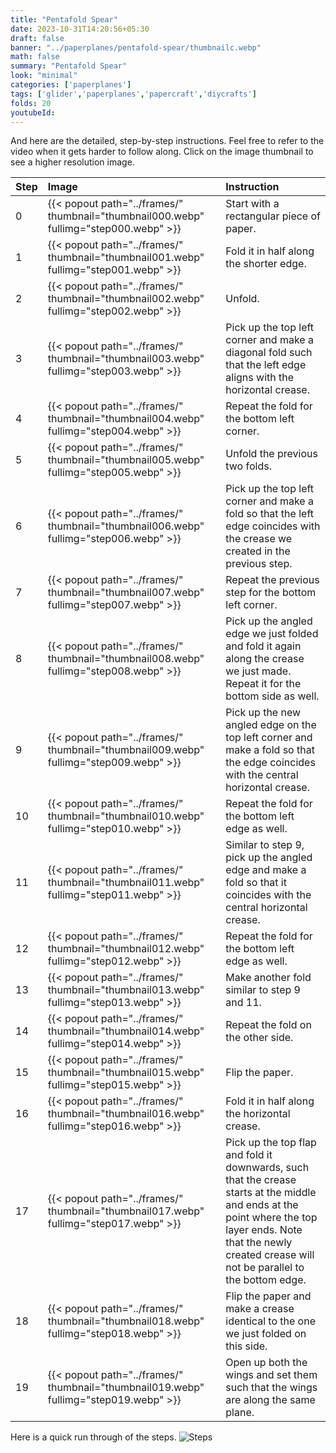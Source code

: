 ```yaml
---
title: "Pentafold Spear"
date: 2023-10-31T14:20:56+05:30
draft: false
banner: "../paperplanes/pentafold-spear/thumbnailc.webp"
math: false
summary: "Pentafold Spear"
look: "minimal"
categories: ['paperplanes']
tags: ['glider','paperplanes','papercraft','diycrafts']
folds: 20
youtubeId: 
---
```



And here are the detailed, step-by-step instructions. Feel free to refer to the video when it gets harder to follow along. Click on the image thumbnail to see a higher resolution image. 

|Step|Image|Instruction|
|:-|:-|:------|
|0| {{< popout path="../frames/" thumbnail="thumbnail000.webp" fullimg="step000.webp" >}} | Start with a rectangular piece of paper. |
|1| {{< popout path="../frames/" thumbnail="thumbnail001.webp" fullimg="step001.webp" >}} | Fold it in half along the shorter edge. |
|2| {{< popout path="../frames/" thumbnail="thumbnail002.webp" fullimg="step002.webp" >}} | Unfold. |
|3| {{< popout path="../frames/" thumbnail="thumbnail003.webp" fullimg="step003.webp" >}} | Pick up the top left corner and make a diagonal fold such that the left edge aligns with the horizontal crease. |
|4| {{< popout path="../frames/" thumbnail="thumbnail004.webp" fullimg="step004.webp" >}} | Repeat the fold for the bottom left corner. |
|5| {{< popout path="../frames/" thumbnail="thumbnail005.webp" fullimg="step005.webp" >}} | Unfold the previous two folds. |
|6| {{< popout path="../frames/" thumbnail="thumbnail006.webp" fullimg="step006.webp" >}} | Pick up the top left corner and make a fold so that the left edge coincides with the crease we created in the previous step. |
|7| {{< popout path="../frames/" thumbnail="thumbnail007.webp" fullimg="step007.webp" >}} | Repeat the previous step for the bottom left corner. |
|8| {{< popout path="../frames/" thumbnail="thumbnail008.webp" fullimg="step008.webp" >}} | Pick up the angled edge we just folded and fold it again along the crease we just made. Repeat it for the bottom side as well. |
|9| {{< popout path="../frames/" thumbnail="thumbnail009.webp" fullimg="step009.webp" >}} | Pick up the new angled edge on the top left corner and make a fold so that the edge coincides with the central horizontal crease. |
|10| {{< popout path="../frames/" thumbnail="thumbnail010.webp" fullimg="step010.webp" >}} | Repeat the fold for the bottom left edge as well. |
|11| {{< popout path="../frames/" thumbnail="thumbnail011.webp" fullimg="step011.webp" >}} | Similar to step 9, pick up the angled edge and make a fold so that it coincides with the central horizontal crease. |
|12| {{< popout path="../frames/" thumbnail="thumbnail012.webp" fullimg="step012.webp" >}} | Repeat the fold for the bottom left edge as well. |
|13| {{< popout path="../frames/" thumbnail="thumbnail013.webp" fullimg="step013.webp" >}} | Make another fold similar to step 9 and 11. |
|14| {{< popout path="../frames/" thumbnail="thumbnail014.webp" fullimg="step014.webp" >}} | Repeat the fold on the other side. |
|15| {{< popout path="../frames/" thumbnail="thumbnail015.webp" fullimg="step015.webp" >}} | Flip the paper. |
|16| {{< popout path="../frames/" thumbnail="thumbnail016.webp" fullimg="step016.webp" >}} | Fold it in half along the horizontal crease. |
|17| {{< popout path="../frames/" thumbnail="thumbnail017.webp" fullimg="step017.webp" >}} | Pick up the top flap and fold it downwards, such that the crease starts at the middle and ends at the point where the top layer ends. Note that the newly created crease will not be parallel to the bottom edge.  |
|18| {{< popout path="../frames/" thumbnail="thumbnail018.webp" fullimg="step018.webp" >}} | Flip the paper and make a crease identical to the one we just folded on this side. |
|19| {{< popout path="../frames/" thumbnail="thumbnail019.webp" fullimg="step019.webp" >}} | Open up both the wings and set them such that the wings are along the same plane. |

Here is a quick run through of the steps. 
![Steps](../frames/steps_thumbnail.gif)
